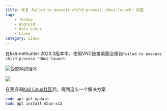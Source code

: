 ```yaml
---
title: 修复 failed to execute child process 'dbus-launch' 问题
tag: 
    - Termux
    - Android
    - Kali Linux
    - Linux
category: Linux
---
```


在kali-nethunter 2023.3版本中，使用VNC链接桌面会报错`failed to execute child process 'dbus-launch'`

![受影响的版本](https://image.hestudio.net/i/2023/10/02/651a16033273c.png)

![](https://image.hestudio.net/i/2023/10/02/651a15b079c03.png)

在我咨询[Kali Linux社区](https://bugs.kali.org/view.php?id=8434)后，得到这么一个解决方案

```sh
sudo apt-get update
sudo apt install dbus-x11
```